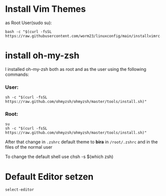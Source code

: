 # Install Vim Themes
as Root User(sudo su):

    bash -c "$(curl -fsSL https://raw.githubusercontent.com/worm23/linuxconfig/main/installvimrc.sh)"
# install oh-my-zsh
I installed oh-my-zsh both as root and as the user using the following commands:
### User:
    sh -c "$(curl -fsSL https://raw.github.com/ohmyzsh/ohmyzsh/master/tools/install.sh)"
### Root:
    su
    sh -c "$(curl -fsSL https://raw.github.com/ohmyzsh/ohmyzsh/master/tools/install.sh)"

After that change in `.zshrc` default theme to **bira** in `/root/.zshrc` and in the files of the normal user

To change the default shell use
    chsh -s $(which zsh)
    
# Default Editor setzen
    select-editor
